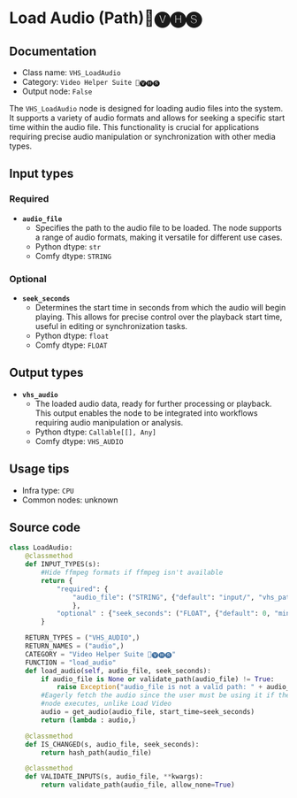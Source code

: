 # Load Audio (Path)🎥🅥🅗🅢
## Documentation
- Class name: `VHS_LoadAudio`
- Category: `Video Helper Suite 🎥🅥🅗🅢`
- Output node: `False`

The `VHS_LoadAudio` node is designed for loading audio files into the system. It supports a variety of audio formats and allows for seeking a specific start time within the audio file. This functionality is crucial for applications requiring precise audio manipulation or synchronization with other media types.
## Input types
### Required
- **`audio_file`**
    - Specifies the path to the audio file to be loaded. The node supports a range of audio formats, making it versatile for different use cases.
    - Python dtype: `str`
    - Comfy dtype: `STRING`
### Optional
- **`seek_seconds`**
    - Determines the start time in seconds from which the audio will begin playing. This allows for precise control over the playback start time, useful in editing or synchronization tasks.
    - Python dtype: `float`
    - Comfy dtype: `FLOAT`
## Output types
- **`vhs_audio`**
    - The loaded audio data, ready for further processing or playback. This output enables the node to be integrated into workflows requiring audio manipulation or analysis.
    - Python dtype: `Callable[[], Any]`
    - Comfy dtype: `VHS_AUDIO`
## Usage tips
- Infra type: `CPU`
- Common nodes: unknown


## Source code
```python
class LoadAudio:
    @classmethod
    def INPUT_TYPES(s):
        #Hide ffmpeg formats if ffmpeg isn't available
        return {
            "required": {
                "audio_file": ("STRING", {"default": "input/", "vhs_path_extensions": ['wav','mp3','ogg','m4a','flac']}),
                },
            "optional" : {"seek_seconds": ("FLOAT", {"default": 0, "min": 0})}
        }

    RETURN_TYPES = ("VHS_AUDIO",)
    RETURN_NAMES = ("audio",)
    CATEGORY = "Video Helper Suite 🎥🅥🅗🅢"
    FUNCTION = "load_audio"
    def load_audio(self, audio_file, seek_seconds):
        if audio_file is None or validate_path(audio_file) != True:
            raise Exception("audio_file is not a valid path: " + audio_file)
        #Eagerly fetch the audio since the user must be using it if the
        #node executes, unlike Load Video
        audio = get_audio(audio_file, start_time=seek_seconds)
        return (lambda : audio,)

    @classmethod
    def IS_CHANGED(s, audio_file, seek_seconds):
        return hash_path(audio_file)

    @classmethod
    def VALIDATE_INPUTS(s, audio_file, **kwargs):
        return validate_path(audio_file, allow_none=True)

```
